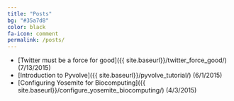 ```yaml
---
title: "Posts"
bg: "#35a7d8"
color: black
fa-icon: comment
permalink: /posts/
---
```


* [Twitter must be a force for good]({{ site.baseurl}}/twitter_force_good/) (7/13/2015)
* [Introduction to Pyvolve]({{ site.baseurl}}/pyvolve_tutorial/) (6/1/2015)
* [Configuring Yosemite for Biocomputing]({{ site.baseurl}}/configure_yosemite_biocomputing/) (4/3/2015)

